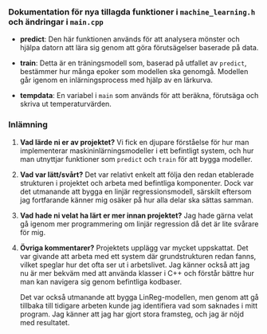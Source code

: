 ### Dokumentation för nya tillagda funktioner i `machine_learning.h` och ändringar i `main.cpp`

- **predict**: Den här funktionen används för att analysera mönster och hjälpa datorn att lära sig genom att göra förutsägelser baserade på data.
  
- **train**: Detta är en träningsmodell som, baserad på utfallet av `predict`, bestämmer hur många epoker som modellen ska genomgå. Modellen går igenom en inlärningsprocess med hjälp av en lärkurva.
  
- **tempdata**: En variabel i `main` som används för att beräkna, förutsäga och skriva ut temperaturvärden.

### Inlämning

1. **Vad lärde ni er av projektet?**
   Vi fick en djupare förståelse för hur man implementerar maskininlärningsmodeller i ett befintligt system, och hur man utnyttjar funktioner som `predict` och `train` för att bygga modeller.

2. **Vad var lätt/svårt?**
   Det var relativt enkelt att följa den redan etablerade strukturen i projektet och arbeta med befintliga komponenter. Dock var det utmanande att bygga en linjär regressionsmodell, särskilt eftersom jag fortfarande känner mig osäker på hur alla delar ska sättas samman.

3. **Vad hade ni velat ha lärt er mer innan projektet?**
   Jag hade gärna velat gå igenom mer programmering om linjär regression då det är lite svårare för mig. 

4. **Övriga kommentarer?**
   Projektets upplägg var mycket uppskattat. Det var givande att arbeta med ett system där grundstrukturen redan fanns, vilket speglar hur det ofta ser ut i arbetslivet. Jag känner också att jag nu är mer bekväm med att använda klasser i C++ och förstår bättre hur man kan navigera sig genom befintliga kodbaser.

   Det var också utmanande att bygga LinReg-modellen, men genom att gå tillbaka till tidigare arbeten kunde jag identifiera vad som saknades i mitt program. Jag känner att jag har gjort stora framsteg, och jag är nöjd med resultatet.
